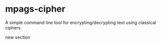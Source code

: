 # mpags-cipher
A simple command line tool for encrypting/decrypting text using classical ciphers

new section
